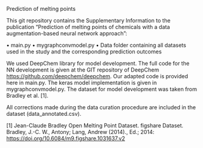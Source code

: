 Prediction of melting points

This git repository contains the Supplementary Information to the publication “Prediction of melting points of chemicals with a data augmentation-based neural network approach”:

• main.py
• mygraphconvmodel.py
• Data folder containing all datasets used in the study and the corresponding prediction outcomes

We used DeepChem library for model development. The full code for the NN development is given at the GIT repository of DeepChem https://github.com/deepchem/deepchem. Our adapted code is provided here in main.py. The keras model implementation is given in mygraphconvmodel.py.
The dataset for model development was taken from Bradley et al. [1].

All corrections made during the data curation procedure are included in the dataset (data_annotated.csv).

[1] Jean-Claude Bradley Open Melting Point Dataset. figshare Dataset. Bradley, J.-C. W., Antony; Lang, Andrew (2014)., Ed.; 2014: https://doi.org/10.6084/m9.figshare.1031637.v2

